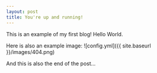 ```yaml
---
layout: post
title: You're up and running!
---
```


This is an example of my first blog! Hello World.

Here is also an example image:
![config.yml]({{ site.baseurl }}/images/404.png)


And this is also the end of the post...